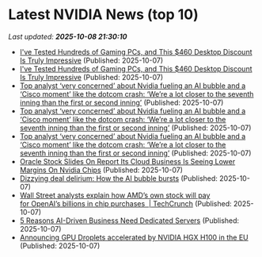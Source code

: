 # Latest NVIDIA News (top 10)
_Last updated: **2025-10-08 21:30:10**_

- [I've Tested Hundreds of Gaming PCs, and This $460 Desktop Discount Is Truly Impressive](https://uk.pcmag.com/desktop-pcs/160533/ive-tested-hundreds-of-gaming-pcs-and-this-460-desktop-discount-is-truly-impressive) (Published: 2025-10-07)
- [I've Tested Hundreds of Gaming PCs, and This $460 Desktop Discount Is Truly Impressive](https://me.pcmag.com/en/old-desktop-pcs/32716/ive-tested-hundreds-of-gaming-pcs-and-this-460-desktop-discount-is-truly-impressive) (Published: 2025-10-07)
- [Top analyst ‘very concerned’ about Nvidia fueling an AI bubble and a ‘Cisco moment’ like the dotcom crash: ‘We’re a lot closer to the seventh inning than the first or second inning’](https://biztoc.com/x/15226c59afbde278) (Published: 2025-10-07)
- [Top analyst ‘very concerned’ about Nvidia fueling an AI bubble and a ‘Cisco moment’ like the dotcom crash: ‘We’re a lot closer to the seventh inning than the first or second inning’](https://fortune.com/2025/10/07/ai-bubble-cisco-moment-dotcom-crash-nvidia-jensen-huang-top-analyst/) (Published: 2025-10-07)
- [Top analyst ‘very concerned’ about Nvidia fueling an AI bubble and a ‘Cisco moment’ like the dotcom crash: ‘We’re a lot closer to the seventh inning than the first or second inning’](https://finance.yahoo.com/news/top-analyst-very-concerned-nvidia-211320554.html) (Published: 2025-10-07)
- [Oracle Stock Slides On Report Its Cloud Business Is Seeing Lower Margins On Nvidia Chips](https://biztoc.com/x/556c27a0a4cdacfb) (Published: 2025-10-07)
- [Dizzying deal delirium: How the AI bubble bursts](https://biztoc.com/x/2244353f7303ff74) (Published: 2025-10-07)
- [Wall Street analysts explain how AMD’s own stock will pay for OpenAI’s billions in chip purchases  | TechCrunch](https://techcrunch.com/2025/10/07/wall-street-analysts-explain-how-amds-own-stock-will-pay-for-openais-billions-in-chip-purchases/) (Published: 2025-10-07)
- [5 Reasons AI-Driven Business Need Dedicated Servers](https://www.smartdatacollective.com/reasons-ai-driven-business-need-dedicated-servers/) (Published: 2025-10-07)
- [Announcing GPU Droplets accelerated by NVIDIA HGX H100 in the EU](https://www.digitalocean.com/blog/now-available-gpu-droplets-nvidia-h100s-ams) (Published: 2025-10-07)
